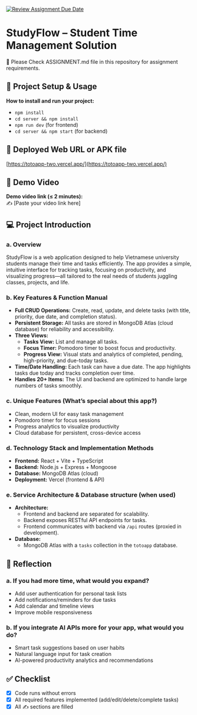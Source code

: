 [![Review Assignment Due Date](https://classroom.github.com/assets/deadline-readme-button-22041afd0340ce965d47ae6ef1cefeee28c7c493a6346c4f15d667ab976d596c.svg)](https://classroom.github.com/a/YHSq4TPZ)
# StudyFlow – Student Time Management Solution

👀 Please Check ASSIGNMENT.md file in this repository for assignment requirements.

## 🚀 Project Setup & Usage
**How to install and run your project:**  
- `npm install`  
- `cd server && npm install`  
- `npm run dev` (for frontend)  
- `cd server && npm start` (for backend)

## 🔗 Deployed Web URL or APK file
[https://totoapp-two.vercel.app/](https://totoapp-two.vercel.app/)

## 🎥 Demo Video
**Demo video link (≤ 2 minutes):**  
✍️ [Paste your video link here]

## 💻 Project Introduction

### a. Overview
StudyFlow is a web application designed to help Vietnamese university students manage their time and tasks efficiently. The app provides a simple, intuitive interface for tracking tasks, focusing on productivity, and visualizing progress—all tailored to the real needs of students juggling classes, projects, and life.

### b. Key Features & Function Manual
- **Full CRUD Operations:** Create, read, update, and delete tasks (with title, priority, due date, and completion status).
- **Persistent Storage:** All tasks are stored in MongoDB Atlas (cloud database) for reliability and accessibility.
- **Three Views:**
  - **Tasks View:** List and manage all tasks.
  - **Focus Timer:** Pomodoro timer to boost focus and productivity.
  - **Progress View:** Visual stats and analytics of completed, pending, high-priority, and due-today tasks.
- **Time/Date Handling:** Each task can have a due date. The app highlights tasks due today and tracks completion over time.
- **Handles 20+ Items:** The UI and backend are optimized to handle large numbers of tasks smoothly.

### c. Unique Features (What’s special about this app?)
- Clean, modern UI for easy task management
- Pomodoro timer for focus sessions
- Progress analytics to visualize productivity
- Cloud database for persistent, cross-device access

### d. Technology Stack and Implementation Methods
- **Frontend:** React + Vite + TypeScript
- **Backend:** Node.js + Express + Mongoose
- **Database:** MongoDB Atlas (cloud)
- **Deployment:** Vercel (frontend & API)

### e. Service Architecture & Database structure (when used)
- **Architecture:**
  - Frontend and backend are separated for scalability.
  - Backend exposes RESTful API endpoints for tasks.
  - Frontend communicates with backend via `/api` routes (proxied in development).
- **Database:**
  - MongoDB Atlas with a `tasks` collection in the `totoapp` database.

## 🧠 Reflection

### a. If you had more time, what would you expand?
- Add user authentication for personal task lists
- Add notifications/reminders for due tasks
- Add calendar and timeline views
- Improve mobile responsiveness

### b. If you integrate AI APIs more for your app, what would you do?
- Smart task suggestions based on user habits
- Natural language input for task creation
- AI-powered productivity analytics and recommendations

## ✅ Checklist
- [x] Code runs without errors  
- [x] All required features implemented (add/edit/delete/complete tasks)  
- [x] All ✍️ sections are filled
